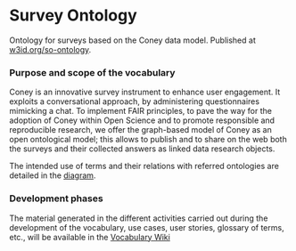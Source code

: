# Survey Ontology

Ontology for surveys based on the Coney data model. Published at [w3id.org/so-ontology](https://w3id.org/so-ontology). 

### Purpose and scope of the vocabulary

Coney is an innovative survey instrument to enhance user engagement. It exploits a conversational approach, by administering questionnaires mimicking a chat. To implement FAIR principles, to pave the way for the adoption of Coney within Open Science and to promote responsible and reproducible research, we offer the graph-based model of Coney as an open ontological model; this allows to publish and to share on the web both the surveys and their collected answers as linked data research objects.

The intended use of terms and their relations with referred ontologies are detailed in the [diagram](docs/ontology.png).

### Development phases

The material generated in the different activities carried out during the development of the vocabulary, use
cases, user stories, glossary of terms, etc., will be available in the [Vocabulary Wiki](#)

